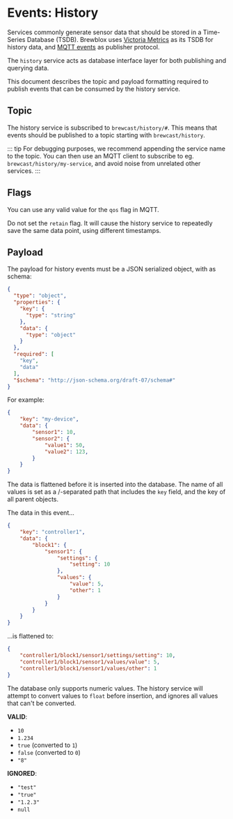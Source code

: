 # Events: History

Services commonly generate sensor data that should be stored in a Time-Series Database (TSDB).
Brewblox uses [Victoria Metrics](https://github.com/VictoriaMetrics/VictoriaMetrics) as its TSDB for history data, and [MQTT events](./events.md) as publisher protocol.

The `history` service acts as database interface layer for both publishing and querying data.

This document describes the topic and payload formatting required to publish events that can be consumed by the history service.

## Topic

The history service is subscribed to `brewcast/history/#`.
This means that events should be published to a topic starting with `brewcast/history`.

::: tip
For debugging purposes, we recommend appending the service name to the topic.
You can then use an MQTT client to subscribe to eg. `brewcast/history/my-service`, and avoid noise from unrelated other services.
:::

## Flags

You can use any valid value for the `qos` flag in MQTT.

Do not set the `retain` flag. It will cause the history service to repeatedly save the same data point, using different timestamps.

## Payload

The payload for history events must be a JSON serialized object, with as schema:

```json
{
  "type": "object",
  "properties": {
    "key": {
      "type": "string"
    },
    "data": {
      "type": "object"
    }
  },
  "required": [
    "key",
    "data"
  ],
  "$schema": "http://json-schema.org/draft-07/schema#"
}
```

For example:

```json
{
    "key": "my-device",
    "data": {
        "sensor1": 10,
        "sensor2": {
            "value1": 50,
            "value2": 123,
        }
    }
}
```

The data is flattened before it is inserted into the database.
The name of all values is set as a /-separated path that includes the `key` field, and the key of all parent objects.

The data in this event...

```json
{
    "key": "controller1",
    "data": {
        "block1": {
            "sensor1": {
                "settings": {
                    "setting": 10
                },
                "values": {
                    "value": 5,
                    "other": 1
                }
            }
        }
    }
}
```

...is flattened to:

```json
{
    "controller1/block1/sensor1/settings/setting": 10,
    "controller1/block1/sensor1/values/value": 5,
    "controller1/block1/sensor1/values/other": 1
}
```

The database only supports numeric values.
The history service will attempt to convert values to `float` before insertion,
and ignores all values that can't be converted.

**VALID**:

- `10`
- `1.234`
- `true` (converted to `1`)
- `false` (converted to `0`)
- `"8"`

**IGNORED**:

- `"test"`
- `"true"`
- `"1.2.3"`
- `null`

